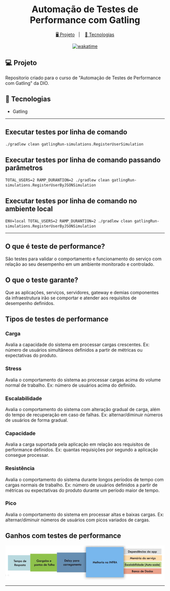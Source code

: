 <h1 align="center">
  Automação de Testes de Performance com Gatling
</h1>

<p align="center">
  <a href="#-projeto">🖥️ Projeto</a>&nbsp;&nbsp;&nbsp;|&nbsp;&nbsp;&nbsp;
  <a href="#-tecnologias">🚀 Tecnologias</a>
</p>

<p align="center">
<a href="https://wakatime.com/badge/user/68660678-6b86-4b78-98df-f5f41a37e1bc/project/86c0f60c-315b-4958-85e4-9cecac11ea19"><img src="https://wakatime.com/badge/user/68660678-6b86-4b78-98df-f5f41a37e1bc/project/86c0f60c-315b-4958-85e4-9cecac11ea19.svg" alt="wakatime"></a>
</p>

## 💻 Projeto

Repositorio criado para o curso de "Automação de Testes de Performance com Gatling" da DIO.

## 🚀 Tecnologias

- Gatling

---

## Executar testes por linha de comando

```shell
./gradlew clean gatlingRun-simulations.RegisterUserSimulation
```

## Executar testes por linha de comando passando parâmetros

```shell
TOTAL_USERS=2 RAMP_DURANTION=2 ./gradlew clean gatlingRun-simulations.RegisterUserByJSONSimulation
```

## Executar testes por linha de comando no ambiente local

```shell
ENV=local TOTAL_USERS=2 RAMP_DURANTION=2 ./gradlew clean gatlingRun-simulations.RegisterUserByJSONSimulation
```

---

## O que é teste de performance?

São testes para validar o comportamento e funcionamento do serviço com relação ao seu desempenho em um ambiente monitorado e controlado.

## O que o teste garante?

Que as aplicações, serviços, servidores, gateway e demias componentes da infraestrutura irão se comportar e atender aos requisitos de desempenho definidos.

## Tipos de testes de performance

### Carga

Avalia a capacidade do sistema em processar cargas crescentes.
Ex: número de usuários simultâneos definidos a partir de métricas ou expectativas do produto.

### Stress

Avalia o comportamento do sistema ao processar cargas acima do volume normal de trabalho.
Ex: número de usuários acima do definido.

### Escalabilidade

Avalia o comportamento do sistema com alteração gradual de carga, além do tempo de recuperação em caso de falhas.
Ex: alternar/diminuir números de usuários de forma gradual.

### Capacidade

Avalia a carga suportada pela aplicação em relação aos requisitos de performance definidos.
Ex: quantas requisições por segundo a aplicação consegue processar.

### Resistência

Avalia o comportamento do sistema durante longos períodos de tempo com cargas normais de trabalho.
Ex: número de usuários definidos a partir de métricas ou expectativas do produto durante um período maior de tempo.

### Pico

Avalia o comportamento do sistema em processar altas e baixas cargas.
Ex: alternar/diminuir números de usuários com picos variados de cargas.

## Ganhos com testes de performance

![Imagem](./assets/img001.png)

---
